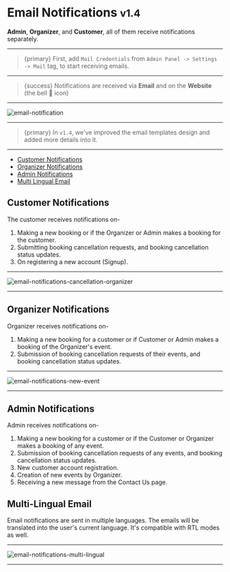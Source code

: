 # Email Notifications <small class="v">v1.4</small>

**Admin**, **Organizer**, and **Customer**, all of them receive notifications separately. 

---

>{primary} First, add `Mail Credentials` from `Admin Panel -> Settings -> Mail` tag, to start receiving emails.

---

>{success} Notifications are received via **Email** and on the **Website** (the bell 🔔 icon)

---

![email-notification](http://eventmie-pro-docs.test/images/email-notifications.jpg "email-notification")

---

>{primary} In `v1.4`, we've improved the email templates design and added more details into it.

---


- [Customer Notifications](#customer-notifications)
- [Organizer Notifications](#organizer-notifications)
- [Admin Notifications](#admin-notifications)
- [Multi Lingual Email](#multi-lingual-email)

<a name="customer-notifications"></a>
## Customer Notifications

The customer receives notifications on-

1. Making a new booking or if the Organizer or Admin makes a booking for the customer.
2. Submitting booking cancellation requests, and booking cancellation status updates.
3. On registering a new account (Signup).

---

![email-notifications-cancellation-organizer](http://eventmie-pro-docs.test/images/email-notifications-cancellation-organizer.jpg "email-notifications-cancellation-organizer")

---


<a name="organizer-notifications"></a>
## Organizer Notifications

Organizer receives notifications on-

1. Making a new booking for a customer or if Customer or Admin makes a booking of the Organizer's event.
2. Submission of booking cancellation requests of their events, and booking cancellation status updates.


---

![email-notifications-new-event](http://eventmie-pro-docs.test/images/email-notifications-new-event.jpg "email-notifications-new-event")

---


<a name="admin-notifications"></a>
## Admin Notifications

Admin receives notifications on-

1. Making a new booking for a customer or if the Customer or Organizer makes a booking of any event.
2. Submission of booking cancellation requests of any events, and booking cancellation status updates.
3. New customer account registration. 
4. Creation of new events by Organizer. 
5. Receiving a new message from the Contact Us page.



<a name="multi-lingual-email"></a>
## Multi-Lingual Email

Email notifications are sent in multiple languages. The emails will be translated into the user's current language. It's compatible with RTL modes as well.

---

![email-notifications-multi-lingual](http://eventmie-pro-docs.test/images/email-notifications-multi-lingual.jpg "email-notifications-multi-lingual")

---